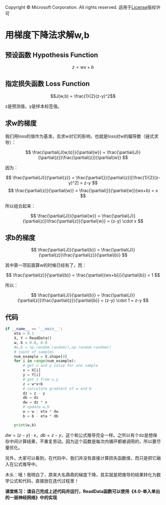 Copyright © Microsoft Corporation. All rights reserved.
  适用于[License](https://github.com/Microsoft/ai-edu/blob/master/LICENSE.md)版权许可

# 用梯度下降法求解w,b

## 预设函数 Hypothesis Function

$$z = wx+b$$

## 指定损失函数 Loss Function

$$J(w,b) = \frac{1}{2}(z-y)^2$$

z是预测值，y是样本标签值。

## 求w的梯度

我们用loss的值作为基准，去求w对它的影响，也就是loss对w的偏导数（链式求导）：

$$
\frac{\partial{J(w,b)}}{\partial{w}} = \frac{\partial{J}}{\partial{z}}\frac{\partial{z}}{\partial{w}}
$$

因为：

$$
\frac{\partial{J}}{\partial{z}} = \frac{\partial{}}{\partial{z}}[\frac{1}{2}(z-y)^2] = z-y
$$$$
\frac{\partial{z}}{\partial{w}} = \frac{\partial{}}{\partial{w}}(wx+b) = x
$$

所以组合起来：

$$
\frac{\partial{J}}{\partial{w}} = \frac{\partial{J}}{\partial{z}}\frac{\partial{z}}{\partial{w}} = (z-y) \cdot x
$$

## 求b的梯度

$$
\frac{\partial{J}}{\partial{b}} = \frac{\partial{J}}{\partial{z}}\frac{\partial{z}}{\partial{b}}
$$

其中第一项前面算w的时候已经有了，而：

$$
\frac{\partial{z}}{\partial{b}} = \frac{\partial{(wx+b)}}{\partial{b}} = 1
$$

所以：

$$
\frac{\partial{J}}{\partial{b}} = \frac{\partial{J}}{\partial{z}}\frac{\partial{z}}{\partial{b}} = (z-y) \cdot 1 = z-y
$$

## 代码

```Python
if __name__ == '__main__':
    eta = 0.1
    X, Y = ReadData()
    w, b = 0.0, 0.0
    #w,b = np.random.random(),np.random.random()
    # count of samples
    num_example = X.shape[0]
    for i in range(num_example):
        # get x and y value for one sample
        x = X[i]
        y = Y[i]
        # get z from x,y
        z = w*x+b
        # calculate gradient of w and b
        dz = z - y
        db = dz
        dw = dz * x
        # update w,b
        w = w - eta * dw
        b = b - eta * db

    print(w,b)
```
$dw = (z-y) \cdot x，db = z-y$，这个和公式推导完全一样。之所以有个dz是想保存中间计算结果，不重复劳动。因为这个函数是每次内循环都被调用的，所以要尽量优化。

另外，大家可以看到，在代码中，我们并没有直接计算损失函数值，而只是把它融入在公式推导中。

木头：哦！我明白了，原来大名鼎鼎的梯度下降，其实就是把推导的结果转化为数学公式和代码，直接放在迭代过程里！

**课堂练习：请自己完成上述代码并运行，ReadData函数可以使用《4.0-单入单出的一层神经网络》中的实现**